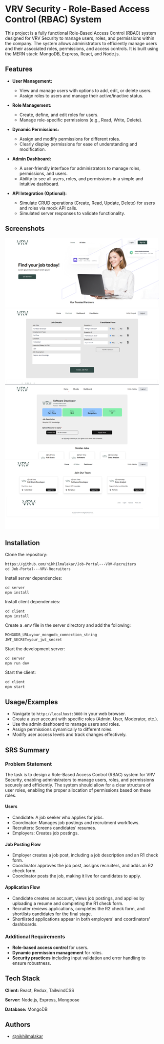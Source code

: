 # VRV Security - Role-Based Access Control (RBAC) System

This project is a fully functional Role-Based Access Control (RBAC) system designed for VRV Security to manage users, roles, and permissions within the company. The system allows administrators to efficiently manage users and their associated roles, permissions, and access controls. It is built using the MERN stack: MongoDB, Express, React, and Node.js.

## Features

- **User Management:**
  - View and manage users with options to add, edit, or delete users.
  - Assign roles to users and manage their active/inactive status.
  
- **Role Management:**
  - Create, define, and edit roles for users.
  - Manage role-specific permissions (e.g., Read, Write, Delete).
  
- **Dynamic Permissions:**
  - Assign and modify permissions for different roles.
  - Clearly display permissions for ease of understanding and modification.
  
- **Admin Dashboard:**
  - A user-friendly interface for administrators to manage roles, permissions, and users.
  - Ability to see all users, roles, and permissions in a simple and intuitive dashboard.

- **API Integration (Optional):**
  - Simulate CRUD operations (Create, Read, Update, Delete) for users and roles via mock API calls.
  - Simulated server responses to validate functionality.

## Screenshots

![Admin Dashboard Screenshot](https://github.com/nikhilmalakar/Job-Portal---VRV-Recruiters/blob/main/screenshots/01Home.png)
![User Management Screenshot](https://github.com/nikhilmalakar/Job-Portal---VRV-Recruiters/blob/main/screenshots/post-a-job.png)
![Role Management Screenshot](https://github.com/nikhilmalakar/Job-Portal---VRV-Recruiters/blob/main/screenshots/job-description.png)
![Role Management Screenshot](https://github.com/nikhilmalakar/Job-Portal---VRV-Recruiters/blob/main/screenshots/all-jobs-candidate.png)


## Installation

Clone the repository:
```
https://github.com/nikhilmalakar/Job-Portal---VRV-Recruiters
cd Job-Portal---VRV-Recruiters
```
Install server dependencies:
```
cd server
npm install
```

Install client dependencies:
```
cd client
npm install
```

Create a .env file in the server directory and add the following:
```
MONGODB_URL=your_mongodb_connection_string
JWT_SECRET=your_jwt_secret
```

Start the development server:
```
cd server
npm run dev
```

Start the client:
```
cd client
npm start
```

## Usage/Examples

- Navigate to `http://localhost:3000` in your web browser.
- Create a user account with specific roles (Admin, User, Moderator, etc.).
- Use the admin dashboard to manage users and roles.
- Assign permissions dynamically to different roles.
- Modify user access levels and track changes effectively.

## SRS Summary

### Problem Statement

The task is to design a Role-Based Access Control (RBAC) system for VRV Security, enabling administrators to manage users, roles, and permissions securely and efficiently. The system should allow for a clear structure of user roles, enabling the proper allocation of permissions based on these roles.


#### Users
- Candidate: A job seeker who applies for jobs.
- Coordinator: Manages job postings and recruitment workflows.
- Recruiters: Screens candidates' resumes.
- Employers: Creates job postings.

#### Job Posting Flow
- Employer creates a job post, including a job description and an R1 check form.
- Coordinator approves the job post, assigns recruiters, and adds an R2 check form.
- Coordinator posts the job, making it live for candidates to apply.

#### Application Flow
- Candidate creates an account, views job postings, and applies by uploading a resume and completing the R1 check form.
- Recruiter reviews applications, completes the R2 check form, and shortlists candidates for the final stage.
- Shortlisted applications appear in both employers' and coordinators' dashboards.

### Additional Requirements

- **Role-based access control** for users.
- **Dynamic permission management** for roles.
- **Security practices** including input validation and error handling to ensure robustness.

## Tech Stack

**Client:** React, Redux, TailwindCSS

**Server:** Node.js, Express, Mongoose

**Database:** MongoDB

## Authors

- [@nikhilmalakar](https://github.com/nikhilmalakar)
